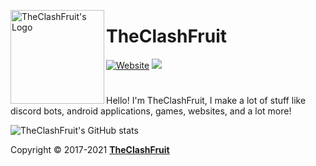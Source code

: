 <p>
  <img align="left" alt="TheClashFruit's Logo" src="https://theclashfruit.ga/favicon.ico" height="150px" width="150px">
  <h1>TheClashFruit</h1>
</p>

<p id="badges">
  <a href="https://www.theclashfruit.ga"><img alt="Website" src="https://img.shields.io/website?style=for-the-badge&url=https%3A%2F%2Fwww.theclashfruit.ga"></a>
  <a href="https://liberapay.com/TheClashFruit"><img src="https://img.shields.io/liberapay/receives/TheClashFruit.svg?style=for-the-badge"></a>
</p>

<h1></h1>

<p>
  Hello! I'm TheClashFruit, I make a lot of stuff like discord bots, android applications, games, websites, and a lot more!
</p>

<p>
  <img alt="TheClashFruit's GitHub stats" src="https://github-readme-stats.vercel.app/api?username=TheClashFruit&show_icons=true&include_all_commits=true&count_private=true&bg_color=00000000&text_color=007769b3&icon_color=00796b&title_color=00796b&border_color=007769b3">
</p>

<p>
  Copyright &copy; 2017-2021 <a href="https://bit.ly/3bgQPpC"><b>TheClashFruit</b></a>
</p>
